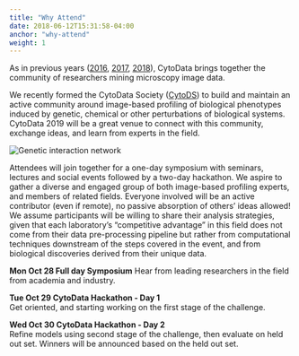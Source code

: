 ```yaml
---
title: "Why Attend"
date: 2018-06-12T15:31:58-04:00
anchor: "why-attend"
weight: 1
---
```


As in previous years ([2016](http://2016.cytodata.org), [2017](http://2017.cytodata.org), [2018](http://2018.cytodata.org)), CytoData brings together the community of researchers mining microscopy image data.

We recently formed the CytoData Society ([CytoDS](http://society.cytodata.org)) to build and maintain an active community around image-based profiling of biological phenotypes induced by genetic, chemical or other perturbations of biological systems. CytoData 2019 will be a great venue to connect with this community, exchange ideas, and learn from experts in the field.

![Genetic interaction network](/./main_files/SAFE_white_network_2.png)

Attendees will join together for a one-day symposium with seminars, lectures and social events followed by a two-day hackathon. We aspire to gather a diverse and engaged group of both image-based profiling experts, and members of related fields. Everyone involved will be an active contributor (even if remote), no passive absorption of others’ ideas allowed! We assume participants will be willing to share their analysis strategies, given that each laboratory’s “competitive advantage” in this field does not come from their data pre-processing pipeline but rather from computational techniques downstream of the steps covered in the event, and from biological discoveries derived from their unique data. 

**Mon Oct 28 Full day Symposium**
Hear from leading researchers in the field from academia and industry.

**Tue Oct 29 CytoData Hackathon - Day 1**  
Get oriented, and starting working on the first stage of the challenge.

**Wed Oct 30 CytoData Hackathon - Day 2**  
Refine models using second stage of the challenge, then evaluate on held out set. 
Winners will be announced based on the held out set.